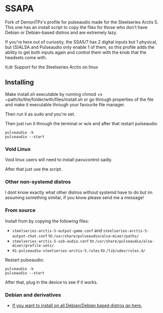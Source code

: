 # SSAPA
Fork of DemonTPx's profile for pulseaudio made for the Steelseries Arctis 5.
This one has an install script to copy the files for those who don't have Debian or Debian-based distros and are extremely lazy.

If you're here out of curiosity, the SSA5/7 has 2 digital inputs but 1 physical, but (S)ALSA and Pulseaudio only enable 1 of them, so this profile adds the ability to get both inputs again and control them with the knob that the headsets come with.

tl;dr Support for the Steelseries Arctis on linux
## Installing

Make install.sh executable by running chmod +x ~path/to/the/folder/with/files/install.sh or go through properties of the file and make it executable through your favourite file manager.

Then run it as sudo and you're set.

Then just run it through the terminal or w/e and after that restart pulseaudio

    pulseaudio -k
    pulseaudio --start

### Void Linux 
Void linux users will need to install pavucontrol sadly.

After that just use the script.

### Other non-systemd distros
I dont know exactly what other distros without systemd have to do but im assuming something similar, if you know please send me a message!

### From source

Install from by copying the following files:

- `steelseries-arctis-5-output-game.conf` and `steelseries-arctis-5-output-chat.conf` to `/usr/share/pulseaudio/alsa-mixer/paths/`
- `steelseries-arctis-5-usb-audio.conf` to `/usr/share/pulseaudio/alsa-mixer/profile-sets/`
- `91-pulseaudio-steelseries-arctis-5.rules` to `/lib/udev/rules.d/`

Restart pulseaudio:

    pulseaudio -k
    pulseaudio --start

After that, plug in the device to see if it works.

### Debian and derivatives

- [If you want to install on all Debian/Debian based distros go here.](https://github.com/hermesboo/steelseries-arctis-5-pulseaudio-profile)